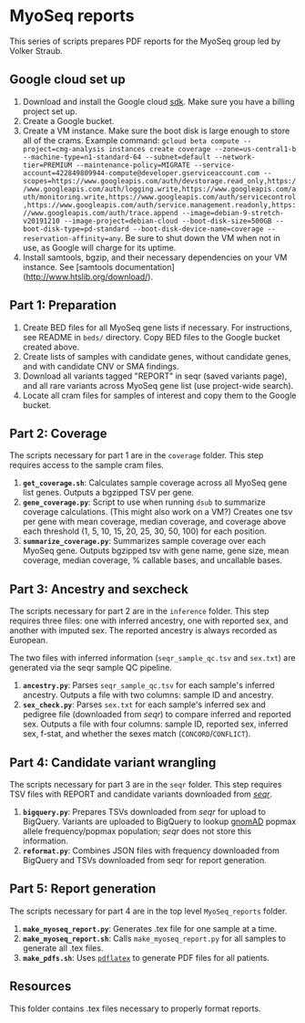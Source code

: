 
# MyoSeq reports

This series of scripts prepares PDF reports for the MyoSeq group led by Volker Straub.

## Google cloud set up
 1. Download and install the Google cloud [sdk](https://cloud.google.com/sdk/). Make sure you have a billing project set up.
 2. Create a Google bucket. 
 3. Create a VM instance. Make sure the boot disk is large enough to store all of the crams. Example command: `gcloud beta compute --project=cmg-analysis instances create coverage --zone=us-central1-b --machine-type=n1-standard-64 --subnet=default --network-tier=PREMIUM --maintenance-policy=MIGRATE --service-account=422849809944-compute@developer.gserviceaccount.com --scopes=https://www.googleapis.com/auth/devstorage.read_only,https://www.googleapis.com/auth/logging.write,https://www.googleapis.com/auth/monitoring.write,https://www.googleapis.com/auth/servicecontrol,https://www.googleapis.com/auth/service.management.readonly,https://www.googleapis.com/auth/trace.append --image=debian-9-stretch-v20191210 --image-project=debian-cloud --boot-disk-size=500GB --boot-disk-type=pd-standard --boot-disk-device-name=coverage --reservation-affinity=any`. Be sure to shut down the VM when not in use, as Google will charge for its uptime.
 4. Install samtools, bgzip, and their necessary dependencies on your VM instance. See [samtools documentation] (http://www.htslib.org/download/).

## Part 1: Preparation
 1. Create BED files for all MyoSeq gene lists if necessary. For instructions, see README in `beds/` directory. Copy BED files to the Google bucket created above. 
 2. Create lists of samples with candidate genes, without candidate genes, and with candidate CNV or SMA findings.
 3. Download all variants tagged "REPORT" in seqr (saved variants page), and all rare variants across MyoSeq gene list (use project-wide search).
 4. Locate all cram files for samples of interest and copy them to the Google bucket.

## Part 2: Coverage
The scripts necessary for part 1 are in the `coverage` folder. This step requires access to the sample cram files.

 1. **`get_coverage.sh`**: Calculates sample coverage across all MyoSeq gene list genes. Outputs a bgzipped TSV per gene.
 2. **`gene_coverage.py`**: Script to use when running `dsub` to summarize coverage calculations. (This might also work on a VM?) Creates one tsv per gene with mean coverage, median coverage, and coverage above each threshold (1, 5, 10, 15, 20, 25, 30, 50, 100) for each position.
 3. **`summarize_coverage.py`**: Summarizes sample coverage over each MyoSeq gene. Outputs bgzipped tsv with gene name, gene size, mean coverage, median coverage, % callable bases, and uncallable bases.

## Part 3: Ancestry and sexcheck
The scripts necessary for part 2 are in the `inference` folder. This step requires three files: one with inferred ancestry, one with reported sex, and another with imputed sex. The reported ancestry is always recorded as European.

The two files with inferred information (`seqr_sample_qc.tsv` and `sex.txt`) are generated via the seqr sample QC pipeline. 

 1. **`ancestry.py`**: Parses `seqr_sample_qc.tsv` for each sample's inferred ancestry. Outputs a file with two columns: sample ID and ancestry.
 2. **`sex_check.py`**: Parses `sex.txt` for each sample's inferred sex and pedigree file (downloaded from *seqr*) to compare inferred and reported sex. Outputs a file with four columns: sample ID, reported sex, inferred sex, f-stat, and whether the sexes match (`CONCORD`/`CONFLICT`).

## Part 4: Candidate variant wrangling
The scripts necessary for part 3 are in the `seqr` folder. This step requires TSV files with REPORT and candidate variants downloaded from [_seqr_]([https://seqr.broadinstitute.org/dashboard](https://seqr.broadinstitute.org/dashboard)).

1. **`bigquery.py`**: Prepares TSVs downloaded from _seqr_ for upload to BigQuery. Variants are uploaded to BigQuery to lookup [gnomAD]([http://gnomad.broadinstitute.org](http://gnomad.broadinstitute.org/)) popmax allele frequency/popmax population; _seqr_ does not store this information.
2. **`reformat.py`**: Combines JSON files with frequency downloaded from BigQuery and TSVs downloaded from seqr for report generation.

## Part 5: Report generation
The scripts necessary for part 4 are in the top level `MyoSeq_reports` folder. 

1. **`make_myoseq_report.py`**: Generates .tex file for one sample at a time.
2. **`make_myoseq_report.sh`**: Calls `make_myoseq_report.py` for all samples to generate all .tex files.
3. **`make_pdfs.sh`**: Uses [`pdflatex`]([https://www.tug.org/applications/pdftex/](https://www.tug.org/applications/pdftex/)) to generate PDF files for all patients.

## Resources
This folder contains .tex files necessary to properly format reports.
